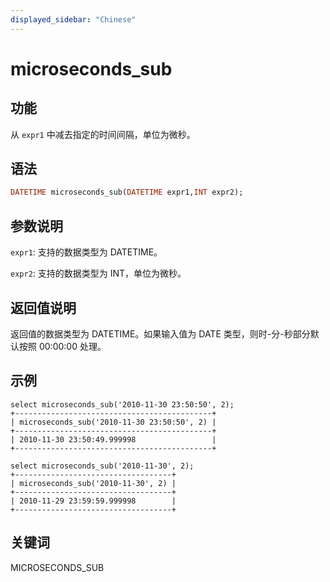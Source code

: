 ```yaml
---
displayed_sidebar: "Chinese"
---
```


# microseconds_sub

## 功能

从 `expr1` 中减去指定的时间间隔，单位为微秒。

## 语法

```Haskell
DATETIME microseconds_sub(DATETIME expr1,INT expr2);
```

## 参数说明

`expr1`: 支持的数据类型为 DATETIME。

`expr2`: 支持的数据类型为 INT，单位为微秒。

## 返回值说明

返回值的数据类型为 DATETIME。如果输入值为 DATE 类型，则时-分-秒部分默认按照 00:00:00 处理。

## 示例

```Plain Text
select microseconds_sub('2010-11-30 23:50:50', 2);
+--------------------------------------------+
| microseconds_sub('2010-11-30 23:50:50', 2) |
+--------------------------------------------+
| 2010-11-30 23:50:49.999998                 |
+--------------------------------------------+

select microseconds_sub('2010-11-30', 2);
+-----------------------------------+
| microseconds_sub('2010-11-30', 2) |
+-----------------------------------+
| 2010-11-29 23:59:59.999998        |
+-----------------------------------+
```

## 关键词

MICROSECONDS_SUB

